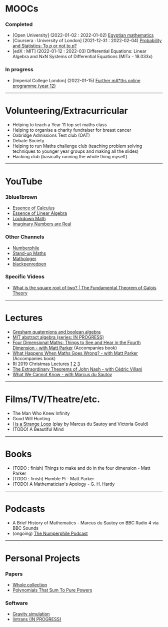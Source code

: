 # MOOCs

### Completed
- [Open University] (2022-01-02 : 2022-01-02) [Egyptian mathematics](https://www.open.edu/openlearn/science-maths-technology/mathematics-and-statistics/mathematics/egyptian-mathematics/content-section-0)
- [Coursera : University of London] (2021-12-31 : 2022-02-04) [Probability and Statistics: To *p* or not to *p*?](https://www.coursera.org/learn/probability-statistics/home/welcome)
- [edX : MIT] (2022-01-12 : 2022-03) Differential Equations: Linear Algebra and NxN Systems of Differential Equations (MITx - 18.033x)

### In progress
- [Imperial College London] (2022-01-15) [Further mA*ths online programme (year 12)](https://www.imperial.ac.uk/be-inspired/schools-outreach/secondary-schools/mentoring-and-tutoring/further-maths-online-programme/)

---

# Volunteering/Extracurricular

- Helping to teach a Year 11 top set maths class
- Helping to organise a charity fundraiser for breast cancer
- Oxbridge Admissions Test club (OAT)
- Debate Society
- Helping to run Maths challenge club (teaching problem solving techniques to younger year groups and making all the slides)
- Hacking club (basically running the whole thing myself)

---

# YouTube

### 3blue1brown
- [Essence of Calculus](https://www.youtube.com/playlist?list=PLZHQObOWTQDMsr9K-rj53DwVRMYO3t5Yr)
- [Essence of Linear Algebra](https://www.youtube.com/playlist?list=PLZHQObOWTQDPD3MizzM2xVFitgF8hE_ab)
- [Lockdown Math](https://www.youtube.com/playlist?list=PLZHQObOWTQDP5CVelJJ1bNDouqrAhVPev)
- [Imaginary Numbers are Real](https://www.youtube.com/playlist?list=PLiaHhY2iBX9g6KIvZ_703G3KJXapKkNaF)

### Other Channels
- [Numberphile](https://www.youtube.com/c/numberphile)
- [Stand-up Maths](https://www.youtube.com/user/standupmaths)
- [Mathologer](https://www.youtube.com/c/Mathologer)
- [blackpenredpen](https://www.youtube.com/c/blackpenredpen)

### Specific Videos
- [What is the square root of two? | The Fundamental Theorem of Galois Theory](https://www.youtube.com/watch?v=CwvuZ8aHyH4)

---

# Lectures

- [Gresham quaternions and boolean algebra](https://www.youtube.com/watch?v=zdTnc2Yfzek)
- [MIT abstract algebra (series: IN PROGRESS)](https://www.youtube.com/watch?v=VdLhQs_y_E8&list=PLelIK3uylPMGzHBuR3hLMHrYfMqWWsmx5)
- [Four Dimensional Maths: Things to See and Hear in the Fourth Dimension - with Matt Parker](https://www.youtube.com/watch?v=1wAaI_6b9JE) (Accompanies book)
- [What Happens When Maths Goes Wrong? - with Matt Parker](https://www.youtube.com/watch?v=6JwEYamjXpA) (Accompanies book)
- RI 2019 Christmas Lectures [1](https://www.youtube.com/watch?v=_q4DrUHKC0Q) [2](https://www.youtube.com/watch?v=TtisQ9yZ2zo) [3](https://www.youtube.com/watch?v=u5mNa6KE0lA)
- [The Extraordinary Theorems of John Nash - with Cédric Villani](https://www.youtube.com/watch?v=iHKa8F-RsEM)
- [What We Cannot Know - with Marcus du Sautoy](https://www.youtube.com/watch?v=reeU09R4TIA&t=2s)

---

# Films/TV/Theatre/etc.

- The Man Who Knew Infinity
- Good Will Hunting
- [I is a Strange Loop](https://www.youtube.com/watch?v=xEORIj1Ecug) (play by Marcus du Sautoy and Victoria Gould)
- (TODO) A Beautiful Mind

---

# Books

- (TODO : finish) Things to make and do in the four dimension - Matt Parker
- (TODO : finish) Humble Pi - Matt Parker
- (TODO) A Mathematician's Apology - G. H. Hardy

---

# Podcasts

- A Brief History of Mathematics - Marcus du Sautoy on BBC Radio 4 via BBC Sounds
- (ongoing) [The Numperphile Podcast](https://www.youtube.com/playlist?list=PLt5AfwLFPxWLNVixpe1w3fi6lE2OTq0ET)

---

# Personal Projects

### Papers
- [Whole collection](https://github.com/DoctorDalek1963/LaTeX)
- [Polynomials That Sum To Pure Powers](https://github.com/DoctorDalek1963/LaTeX/blob/main/Investigations/PDFs/Polynomials_That_Sum_To_Pure_Powers.pdf)

### Software
- [Gravity simulation](https://github.com/DoctorDalek1963/Julia-Gravity)
- [lintrans (IN PROGRESS)](https://github.com/DoctorDalek1963/lintrans)

